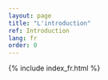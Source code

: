 ```yaml
---
layout: page
title: "L'introduction"
ref: Introduction
lang: fr
order: 0
---
```

{% include index_fr.html %}
